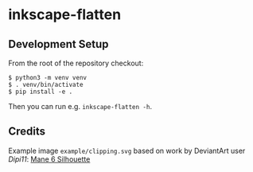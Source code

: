 # inkscape-flatten

## Development Setup

From the root of the repository checkout:

    $ python3 -m venv venv
    $ . venv/bin/activate
    $ pip install -e .

Then you can run e.g. `inkscape-flatten -h`.


## Credits

Example image `example/clipping.svg` based on work by DeviantArt user _Dipi11_: [Mane 6 Silhouette](https://www.deviantart.com/dipi11/art/Mane-6-Silhouette-302197081)

